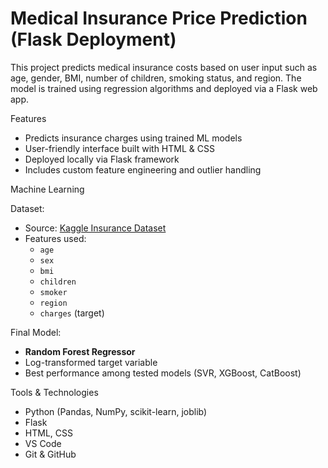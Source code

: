 # Medical Insurance Price Prediction (Flask Deployment)

This project predicts medical insurance costs based on user input such as age, gender, BMI, number of children, smoking status, and region. The model is trained using regression algorithms and deployed via a Flask web app.



Features

- Predicts insurance charges using trained ML models
- User-friendly interface built with HTML & CSS
- Deployed locally via Flask framework
- Includes custom feature engineering and outlier handling


Machine Learning

Dataset:
- Source: [Kaggle Insurance Dataset](https://www.kaggle.com/mirichoi0218/insurance)
- Features used:
  - `age`
  - `sex`
  - `bmi`
  - `children`
  - `smoker`
  - `region`
  - `charges` (target)

Final Model:
- **Random Forest Regressor**
- Log-transformed target variable
- Best performance among tested models (SVR, XGBoost, CatBoost)


Tools & Technologies

- Python (Pandas, NumPy, scikit-learn, joblib)
- Flask
- HTML, CSS
- VS Code
- Git & GitHub



